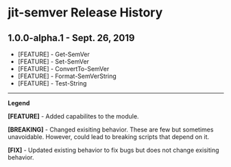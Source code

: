 # jit-semver Release History

## 1.0.0-alpha.1 - Sept. 26, 2019

- [FEATURE] - Get-SemVer
- [FEATURE] - Set-SemVer
- [FEATURE] - ConvertTo-SemVer
- [FEATURE] - Format-SemVerString
- [FEATURE] - Test-String



---
**Legend**

**[FEATURE]** - Added capabilites to the module.

**[BREAKING]** - Changed exisiting behavior. These are few but sometimes unavoidable. However, could lead to breaking scripts that depend on it.

**[FIX]** - Updated existing behavior to fix bugs but does not change exisiting behavior.

